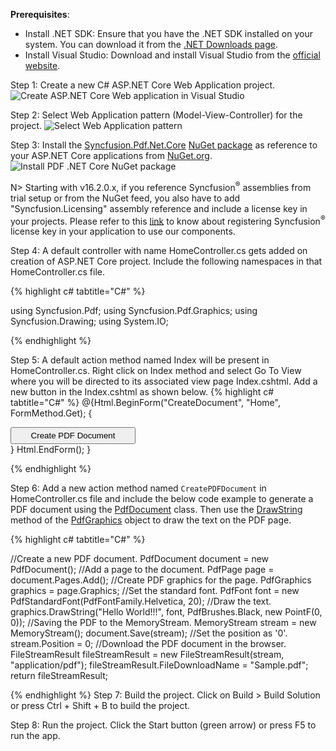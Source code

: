 **Prerequisites**:

* Install .NET SDK: Ensure that you have the .NET SDK installed on your system. You can download it from the [.NET Downloads page](https://dotnet.microsoft.com/en-us/download).
* Install Visual Studio: Download and install Visual Studio from the [official website](https://visualstudio.microsoft.com/downloads/).



Step 1: Create a new C# ASP.NET Core Web Application project.
   ![Create ASP.NET Core Web application in Visual Studio](Asp.Net.Core_images/Creation1.png)

Step 2: Select Web Application pattern (Model-View-Controller) for the project.
   ![Select Web Application pattern](Asp.Net.Core_images/Creation2.png)

Step 3: Install the [Syncfusion.Pdf.Net.Core](https://www.nuget.org/packages/Syncfusion.Pdf.Net.Core/) [NuGet package](https://help.syncfusion.com/document-processing/nuget-packages) as reference to your ASP.NET Core applications from [NuGet.org](https://www.nuget.org/).
   ![Install PDF .NET Core NuGet package](Asp.Net.Core_images/Creation3.png)

N> Starting with v16.2.0.x, if you reference Syncfusion<sup>&reg;</sup> assemblies from trial setup or from the NuGet feed, you also have to add "Syncfusion.Licensing" assembly reference and include a license key in your projects. Please refer to this [link](https://help.syncfusion.com/common/essential-studio/licensing/overview) to know about registering Syncfusion<sup>&reg;</sup> license key in your application to use our components.

Step 4: A default controller with name HomeController.cs gets added on creation of ASP.NET Core project. Include the following namespaces in that HomeController.cs file.

{% highlight c# tabtitle="C#" %}

   using Syncfusion.Pdf;
   using Syncfusion.Pdf.Graphics;
   using Syncfusion.Drawing;
   using System.IO;

{% endhighlight %}

Step 5: A default action method named Index will be present in HomeController.cs. Right click on Index method and select Go To View where you will be directed to its associated view page Index.cshtml. Add a new button in the Index.cshtml as shown below.
{% highlight c# tabtitle="C#" %}
   @{Html.BeginForm("CreateDocument", "Home", FormMethod.Get);
       {
           <div>
               <input type="submit" value="Create PDF Document" style="width:200px;height:27px" />
           </div>
       }
       Html.EndForm();
   }

{% endhighlight %}

Step 6: Add a new action method named ``CreatePDFDocument`` in HomeController.cs file and include the below code example to generate a PDF document using the [PdfDocument](https://help.syncfusion.com/cr/document-processing/Syncfusion.Pdf.PdfDocument.html) class. Then use the [DrawString](https://help.syncfusion.com/cr/document-processing/Syncfusion.Pdf.Graphics.PdfGraphics.html#Syncfusion_Pdf_Graphics_PdfGraphics_DrawString_System_String_Syncfusion_Pdf_Graphics_PdfFont_Syncfusion_Pdf_Graphics_PdfBrush_System_Drawing_PointF_) method of the [PdfGraphics](https://help.syncfusion.com/cr/document-processing/Syncfusion.Pdf.Graphics.PdfGraphics.html) object to draw the text on the PDF page.

{% highlight c# tabtitle="C#" %}

   //Create a new PDF document.
   PdfDocument document = new PdfDocument();
   //Add a page to the document.
   PdfPage page = document.Pages.Add();
   //Create PDF graphics for the page.
   PdfGraphics graphics = page.Graphics;
   //Set the standard font.
   PdfFont font = new PdfStandardFont(PdfFontFamily.Helvetica, 20);
   //Draw the text.
   graphics.DrawString("Hello World!!!", font, PdfBrushes.Black, new PointF(0, 0));
   //Saving the PDF to the MemoryStream.
   MemoryStream stream = new MemoryStream();
   document.Save(stream);
   //Set the position as '0'.
   stream.Position = 0;
   //Download the PDF document in the browser.
   FileStreamResult fileStreamResult = new FileStreamResult(stream, "application/pdf");
   fileStreamResult.FileDownloadName = "Sample.pdf";
   return fileStreamResult;

{% endhighlight %}
Step 7: Build the project.
   Click on Build > Build Solution or press Ctrl + Shift + B to build the project.

Step 8: Run the project.
   Click the Start button (green arrow) or press F5 to run the app.
